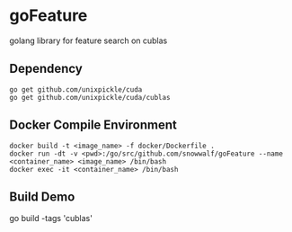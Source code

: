 # goFeature
 golang library for feature search on cublas

## Dependency

```
go get github.com/unixpickle/cuda
go get github.com/unixpickle/cuda/cublas
```

## Docker Compile Environment

```
docker build -t <image_name> -f docker/Dockerfile .
docker run -dt -v <pwd>:/go/src/github.com/snowwalf/goFeature --name <container_name> <image_name> /bin/bash
docker exec -it <container_name> /bin/bash
```

## Build Demo
go build -tags 'cublas'